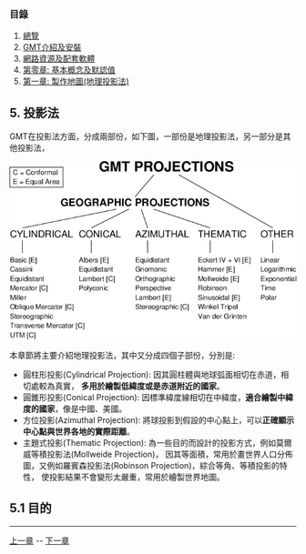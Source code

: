 
### 目錄
1. [總覽](/index.md)
2. [GMT介紹及安裝](/intro_install.md)
3. [網路資源及配套軟體](/net_software.md)
4. [第零章: 基本概念及默認值](/basic_defaults.md)
5. [第一章: 製作地圖(地理投影法)](/projection.md)

## 5. 投影法
GMT在投影法方面，分成兩部份，如下圖，一部份是地理投影法，另一部分是其他投影法，

<p align="center">
  <img src="fig/5_GMT_-J.png"/>
</p>

本章節將主要介紹地理投影法，其中又分成四個子部份，分別是:

* 圓柱形投影(Cylindrical Projection): 因其圓柱體與地球弧面相切在赤道，相切處較為真實，
**多用於繪製低緯度或是赤道附近的國家**。
* 圓錐形投影(Conical Projection): 因標準緯度線相切在中緯度，**適合繪製中緯度的國家**，像是中國、美國。
* 方位投影(Azimuthal Projection): 將球投影到假設的中心點上，可以**正確顯示中心點與世界各地的實際距離**。
* 主題式投影(Thematic Projection): 為一些目的而設計的投影方式，例如莫爾威等積投影法(Mollweide Projection)，
因其等面積，常用於畫世界人口分佈圖，又例如羅賓森投影法(Robinson Projection)，綜合等角、等積投影的特性，
使投影結果不會變形太嚴重，常用於繪製世界地圖。

## 5.1 目的



---

[上一章](/basic_defaults.md) -- [下一章](/projection.md)